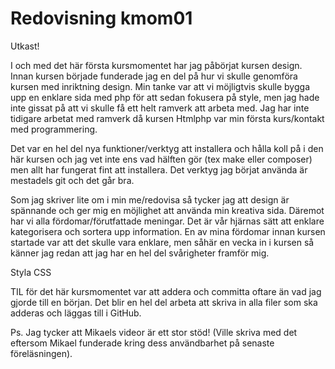 ---
---
Redovisning kmom01
=========================

Utkast!

I och med det här första kursmomentet har jag påbörjat kursen design. Innan kursen började funderade jag en del på hur vi skulle genomföra kursen med inriktning design. Min tanke var att vi möjligtvis skulle bygga upp en enklare sida med php för att sedan fokusera på style, men jag hade inte gissat på att vi skulle få ett helt ramverk att arbeta med. Jag har inte tidigare arbetat med ramverk då kursen Htmlphp var min första kurs/kontakt med programmering.

Det var en hel del nya funktioner/verktyg att installera och hålla koll på i den här kursen och jag vet inte ens vad hälften gör (tex make eller composer) men allt har fungerat fint att installera. Det verktyg jag börjat använda är mestadels git och det går bra.

Som jag skriver lite om i min me/redovisa så tycker jag att design är spännande och ger mig en möjlighet att använda min kreativa sida. Däremot har vi alla fördomar/förutfattade meningar. Det är vår hjärnas sätt att enklare kategorisera och sortera upp information. En av mina fördomar innan kursen startade var att det skulle vara enklare, men såhär en vecka in i kursen så känner jag redan att jag har en hel del svårigheter framför mig.

Styla CSS


TIL för det här kursmomentet var att  addera och committa oftare än vad jag gjorde till en början. Det blir en hel del arbeta att skriva in alla filer som ska adderas och läggas till i GitHub.

Ps. Jag tycker att Mikaels videor är ett stor stöd! (Ville skriva med det eftersom Mikael funderade kring dess användbarhet på senaste föreläsningen).
